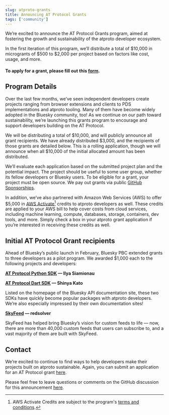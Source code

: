 ```yaml
---
slug: atproto-grants
title: Announcing AT Protocol Grants
tags: ['community']
---
```


We’re excited to announce the AT Protocol Grants program, aimed at fostering the growth and sustainability of the atproto developer ecosystem. 

In the first iteration of this program, we’ll distribute a total of $10,000 in microgrants of $500 to $2,000 per project based on factors like cost, usage, and more. 

#### To apply for a grant, please fill out this [form](https://docs.google.com/forms/d/e/1FAIpQLSd6gPCN6oXz0QfOvi_AIIZ4MqNWpze9Y-aOS0KibN9hNTg-ZQ/viewform).

## Program Details

Over the last few months, we’ve seen independent developers create projects ranging from browser extensions and clients to PDS implementations and atproto tooling. Many of them have become widely adopted in the Bluesky community, too! As we continue on our path toward sustainability, we’re launching this grants program to encourage and support developers building on the AT Protocol.

We will be distributing a total of $10,000, and will publicly announce all grant recipients. We have already distributed $3,000, and the recipients of those grants are detailed below. This is a rolling application, though we will announce when all $10,000 of the initial allocated amount has been distributed.

We’ll evaluate each application based on the submitted project plan and the potential impact. The project should be useful to some user group, whether its fellow developers or Bluesky users. To be eligible for a grant, your project must be open source. We pay out grants via public [GitHub Sponsorships](https://github.com/sponsors).

In addition, we’ve also partnered with Amazon Web Services (AWS) to offer $5,000 in [AWS Activate](https://aws.amazon.com/startups?lang=en-US#start)[^1] credits to atproto developers as well. These credits are applied to your AWS bill to help cover costs from cloud services, including machine learning, compute, databases, storage, containers, dev tools, and more. Simply check a box in your atproto grant application if you’re interested in receiving these credits as well.

## Initial AT Protocol Grant recipients

Ahead of Bluesky’s public launch in February, Bluesky PBC extended grants to three developers as a pilot program. We awarded $1,000 each to the following projects and developers:

**[AT Protocol Python SDK](https://atproto.blue/en/latest/) — Ilya Siamionau**

**[AT Protocol Dart SDK](https://atprotodart.com/) — Shinya Kato**

Listed on the homepage of the Bluesky API documentation site, these two SDKs have quickly become popular packages with atproto developers. We’re also especially impressed by their own documentation sites!

**[SkyFeed](https://skyfeed.app/) — redsolver**

SkyFeed has helped bring Bluesky’s vision for custom feeds to life — now, there are more than 40,000 custom feeds that users can subscribe to, and a vast majority of them are built with SkyFeed. 

## Contact

We’re excited to continue to find ways to help developers make their projects built on atproto sustainable. Again, you can submit an application for an AT Protocol grant [here](https://docs.google.com/forms/d/e/1FAIpQLSd6gPCN6oXz0QfOvi_AIIZ4MqNWpze9Y-aOS0KibN9hNTg-ZQ/viewform). 

Please feel free to leave questions or comments on the GitHub discussion for this announcement [here](https://github.com/bluesky-social/atproto/discussions/2283).


[^1]:
     AWS Activate Credits are subject to the program's [terms and conditions](https://aws.amazon.com/activate/terms/). 
